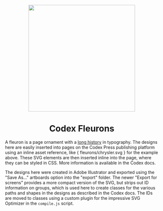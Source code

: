<p align="center">
  <img src="https://cdn.rawgit.com/codex-press/fleurons/2b999113fea4589a5631b79d1e4f7fd542975b21/chrysler.svg" width="350">
</p>
<h1 align=center>Codex Fleurons</h1>

A fleuron is a page ornament with a [long history] in typography. The designs here are easily inserted into pages on the Codex Press publishing platform using an inline asset reference, like { fleurons/chrysler.svg } for the example above. These SVG elements are then inserted inline into the page, where they can be styled in CSS. More information is available in the Codex docs.

The designs here were created in Adobe Illustrator and exported using the "Save As..." artboards option into the "export" folder. The newer "Export for screens" provides a more compact version of the SVG, but strips out ID information on groups, which is used here to create classes for the various paths and shapes in the designs as described in the Codex docs. The IDs are moved to classes using a custom plugin for the impressive SVG Optimizer in the `compile.js` script.

[long history]: https://en.wikipedia.org/wiki/Fleuron_(typography)
[Codex Press]: https://codex.press/
[Codex docs]: https://codex.press/docs/fleurons
[SVG Optimizer]: https://github.com/svg/svgo
